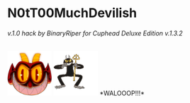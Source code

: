 # N0tT00MuchDevilish  
###### v.1.0 hack by BinaryRiper for Cuphead Deluxe Edition v.1.3.2  
<img src="https://github.com/BinaryRiper/N0tT00MuchDevilish/blob/main/media/icon.png" width="100" height="100">  
<img src="https://github.com/BinaryRiper/N0tT00MuchDevilish/blob/main/media/devilskin.gif" width="100" height="100">  
*WALOOOP!!!*

